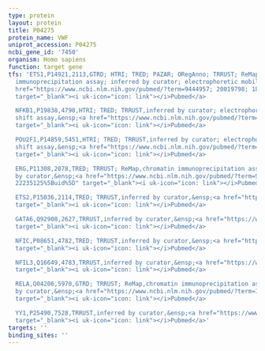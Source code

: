 ```yaml
---
type: protein
layout: protein
title: P04275
protein_name: VWF
uniprot_accession: P04275
ncbi_gene_id: '7450'
organism: Homo sapiens
function: target gene
tfs: 'ETS1,P14921,2113,GTRD; HTRI; TRED; PAZAR; ORegAnno; TRRUST; ReMap,chromatin
  immunoprecipitation assay; inferred by curator; electrophoretic mobility shift assay,&ensp;<a
  href="https://www.ncbi.nlm.nih.gov/pubmed/?term=9444957; 20019798; 18971253%5Buid%5D"
  target="_blank"><i uk-icon="icon: link"></i>Pubmed</a>

  NFKB1,P19838,4790,HTRI; TRED; TRRUST,inferred by curator; electrophoretic mobility
  shift assay,&ensp;<a href="https://www.ncbi.nlm.nih.gov/pubmed/?term=10361125; 10848823%5Buid%5D"
  target="_blank"><i uk-icon="icon: link"></i>Pubmed</a>

  POU2F1,P14859,5451,HTRI; TRED; TRRUST,inferred by curator; electrophoretic mobility
  shift assay,&ensp;<a href="https://www.ncbi.nlm.nih.gov/pubmed/?term=9694713; 7507210%5Buid%5D"
  target="_blank"><i uk-icon="icon: link"></i>Pubmed</a>

  ERG,P11308,2078,TRED; TRRUST; ReMap,chromatin immunoprecipitation assay; inferred
  by curator,&ensp;<a href="https://www.ncbi.nlm.nih.gov/pubmed/?term=9444957; 19359602;
  22235125%5Buid%5D" target="_blank"><i uk-icon="icon: link"></i>Pubmed</a>

  ETS2,P15036,2114,TRED; TRRUST,inferred by curator,&ensp;<a href="https://www.ncbi.nlm.nih.gov/pubmed/?term=9444957%5Buid%5D"
  target="_blank"><i uk-icon="icon: link"></i>Pubmed</a>

  GATA6,Q92908,2627,TRRUST,inferred by curator,&ensp;<a href="https://www.ncbi.nlm.nih.gov/pubmed/?term=12511565%5Buid%5D"
  target="_blank"><i uk-icon="icon: link"></i>Pubmed</a>

  NFIC,P08651,4782,TRED; TRRUST,inferred by curator,&ensp;<a href="https://www.ncbi.nlm.nih.gov/pubmed/?term=11895773%5Buid%5D"
  target="_blank"><i uk-icon="icon: link"></i>Pubmed</a>

  NFIL3,Q16649,4783,TRRUST,inferred by curator,&ensp;<a href="https://www.ncbi.nlm.nih.gov/pubmed/?term=15498853%5Buid%5D"
  target="_blank"><i uk-icon="icon: link"></i>Pubmed</a>

  RELA,Q04206,5970,GTRD; TRRUST; ReMap,chromatin immunoprecipitation assay; inferred
  by curator,&ensp;<a href="https://www.ncbi.nlm.nih.gov/pubmed/?term=10848823%5Buid%5D"
  target="_blank"><i uk-icon="icon: link"></i>Pubmed</a>

  YY1,P25490,7528,TRRUST,inferred by curator,&ensp;<a href="https://www.ncbi.nlm.nih.gov/pubmed/?term=11522021%5Buid%5D"
  target="_blank"><i uk-icon="icon: link"></i>Pubmed</a>'
targets: ''
binding_sites: ''
---
```

